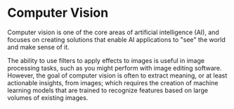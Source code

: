 # Computer Vision

Computer vision is one of the core areas of artificial intelligence (AI), and focuses on creating solutions that enable AI applications to "see" the world and make sense of it.

The ability to use filters to apply effects to images is useful in image processing tasks, such as you might perform with image editing software. However, the goal of computer vision is often to extract meaning, or at least actionable insights, from images; which requires the creation of machine learning models that are trained to recognize features based on large volumes of existing images.
